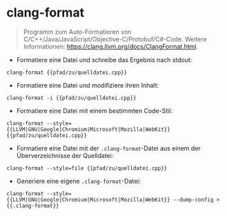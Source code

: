 # clang-format

> Programm zum Auto-Formatieren von C/C++/Java/JavaScript/Objective-C/Protobuf/C#-Code.
> Weitere Informationen: <https://clang.llvm.org/docs/ClangFormat.html>.

- Formatiere eine Datei und schreibe das Ergebnis nach stdout:

`clang-format {{pfad/zu/quelldatei.cpp}}`

- Formatiere eine Datei und modifiziere ihren Inhalt:

`clang-format -i {{pfad/zu/quelldatei.cpp}}`

- Formatiere eine Datei mit einem bestimmten Code-Stil:

`clang-format --style={{LLVM|GNU|Google|Chromium|Microsoft|Mozilla|WebKit}} {{pfad/zu/quelldatei.cpp}}`

- Formatiere eine Datei mit der `.clang-format`-Datei aus einem der Überverzeichnisse der Quelldatei:

`clang-format --style=file {{pfad/zu/quelldatei.cpp}}`

- Generiere eine eigene `.clang-format`-Datei:

`clang-format --style={{LLVM|GNU|Google|Chromium|Microsoft|Mozilla|WebKit}} --dump-config > {{.clang-format}}`
